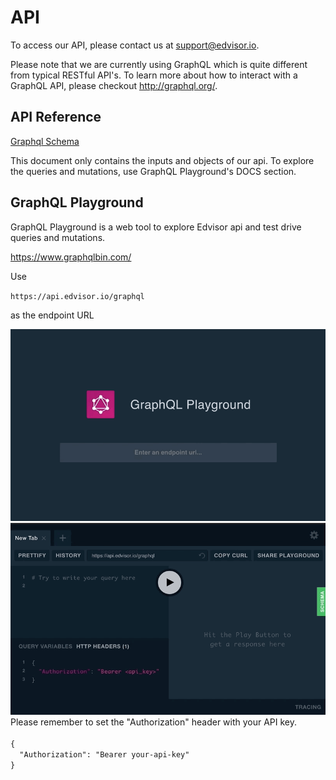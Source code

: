# API

To access our API, please contact us at <a href='mailto:support@edvisor.io'>support@edvisor.io</a>.

<aside class="notice">
Please note that we are currently using GraphQL which is quite different from typical RESTful API's. To learn
more about how to interact with a GraphQL API, please checkout <a href='http://graphql.org/'>http://graphql.org/</a>.
</aside>

## API Reference

<a href='schema/'>Graphql Schema</a>

<aside class="notice">
This document only contains the inputs and objects of our api.
To explore the queries and mutations, use GraphQL Playground's DOCS section.
</aside>

## GraphQL Playground

GraphQL Playground is a web tool to explore Edvisor api and test drive queries and mutations.

<a href='https://www.graphqlbin.com/' target='_blank'>https://www.graphqlbin.com/</a>

Use

`https://api.edvisor.io/graphql`

as the endpoint URL

<img src='/images/step1.gif'>
<img src='/images/step2.gif'>

<aside class="notice">
Please remember to set the "Authorization" header with your API key.<br/>
<code>
{
  "Authorization": "Bearer your-api-key"
}
</code>
</aside>
